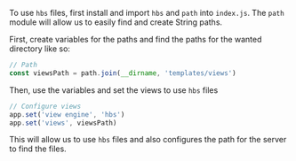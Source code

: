 <!--title={Configuring Views Path}-->

To use `hbs` files, first install and import `hbs` and `path` into `index.js`. The `path` module will allow us to easily find and create String paths. 

First, create variables for the paths and find the paths for the wanted directory like so:

```javascript
// Path
const viewsPath = path.join(__dirname, 'templates/views')
```

Then, use the variables and set the views to use `hbs` files

```javascript
// Configure views
app.set('view engine', 'hbs')
app.set('views', viewsPath)
```

This will allow us to use `hbs` files and also configures the path for the server to find the files.

